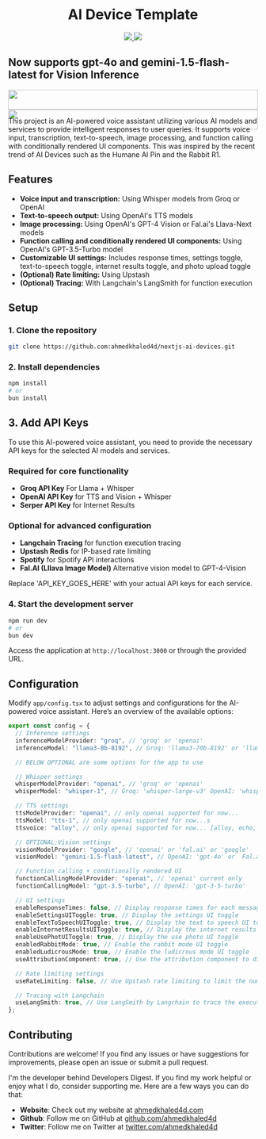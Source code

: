 <h1 align="center">AI Device Template</h1>
<div>
    <div align="center">
        <a href="https://twitter.com/ahmedkhaled4d">
            <img src="https://img.shields.io/badge/X/Twitter-000000?style=for-the-badge&logo=x&logoColor=white" />
        </a>
        <a href="https://www.youtube.com/@ahmedkhaled4d">
            <img src="https://img.shields.io/badge/YouTube-FF0000?style=for-the-badge&logo=youtube&logoColor=white" />
        </a>
    </div>
</div>
<h2 style="display: flex; justify-content: center; align-items: left; width: 100%;">Now supports gpt-4o and gemini-1.5-flash-latest for Vision Inference</h2>
<div style="display: flex; justify-content: center; align-items: left; width: 100%;" >
    <div align="center" style="width:100%"> 
        <a href="https://www.youtube.com/@ahmedkhaled4d" >
            <img src="https://media.giphy.com/media/v1.Y2lkPTc5MGI3NjExMmV0bjdkYzNpcDNka3BoaTFoNDJ3MTl0c3dmN3pqZGdjanh6N3c2YSZlcD12MV9pbnRlcm5hbF9naWZfYnlfaWQmY3Q9Zw/UjkWj9Q6yInxQHp1tY/giphy.gif" style="width: 100%; height: auto;"/>
        </a>
        <a href="https://twitter.com/ahmedkhaled4d" >
            <img src="https://media.giphy.com/media/v1.Y2lkPTc5MGI3NjExbzZtaTB5eHVzcjlnaHQ5b2c5OGJqeG9kcTk3N3V4eG5xY25mdHlpayZlcD12MV9pbnRlcm5hbF9naWZfYnlfaWQmY3Q9Zw/GIcUHNXLsv0pEHHQ2i/giphy.gif" style="width: 100%; height: auto;" />
        </a>
    </div>
</div>

This project is an AI-powered voice assistant utilizing various AI models and services to provide intelligent responses to user queries. It supports voice input, transcription, text-to-speech, image processing, and function calling with conditionally rendered UI components. This was inspired by the recent trend of AI Devices such as the Humane AI Pin and the Rabbit R1.

## Features

- **Voice input and transcription:** Using Whisper models from Groq or OpenAI
- **Text-to-speech output:** Using OpenAI's TTS models
- **Image processing:** Using OpenAI's GPT-4 Vision or Fal.ai's Llava-Next models
- **Function calling and conditionally rendered UI components:** Using OpenAI's GPT-3.5-Turbo model
- **Customizable UI settings:** Includes response times, settings toggle, text-to-speech toggle, internet results toggle, and photo upload toggle
- **(Optional) Rate limiting:** Using Upstash
- **(Optional) Tracing:** With Langchain's LangSmith for function execution

## Setup

### 1. Clone the repository

```bash
git clone https://github.com:ahmedkhaled4d/nextjs-ai-devices.git
```

### 2. Install dependencies

```bash
npm install
# or
bun install
```

## 3. Add API Keys

To use this AI-powered voice assistant, you need to provide the necessary API keys for the selected AI models and services.

### Required for core functionality

- **Groq API Key** For Llama + Whisper
- **OpenAI API Key** for TTS and Vision + Whisper
- **Serper API Key** for Internet Results

### Optional for advanced configuration

- **Langchain Tracing** for function execution tracing
- **Upstash Redis** for IP-based rate limiting
- **Spotify** for Spotify API interactions
- **Fal.AI (Lllava Image Model)** Alternative vision model to GPT-4-Vision

Replace 'API_KEY_GOES_HERE' with your actual API keys for each service.

### 4. Start the development server

```bash
npm run dev
# or
bun dev
```

Access the application at `http://localhost:3000` or through the provided URL.

## Configuration

Modify `app/config.tsx` to adjust settings and configurations for the AI-powered voice assistant. Here’s an overview of the available options:

```typescript
export const config = {
  // Inference settings
  inferenceModelProvider: "groq", // 'groq' or 'openai'
  inferenceModel: "llama3-8b-8192", // Groq: 'llama3-70b-8192' or 'llama3-8b-8192'.. OpenAI: 'gpt-4-turbo etc

  // BELOW OPTIONAL are some options for the app to use

  // Whisper settings
  whisperModelProvider: "openai", // 'groq' or 'openai'
  whisperModel: "whisper-1", // Groq: 'whisper-large-v3' OpenAI: 'whisper-1'

  // TTS settings
  ttsModelProvider: "openai", // only openai supported for now...
  ttsModel: "tts-1", // only openai supported for now...s
  ttsvoice: "alloy", // only openai supported for now... [alloy, echo, fable, onyx, nova, and shimmer]

  // OPTIONAL:Vision settings
  visionModelProvider: "google", // 'openai' or 'fal.ai' or 'google'
  visionModel: "gemini-1.5-flash-latest", // OpenAI: 'gpt-4o' or  Fal.ai: 'llava-next' or  Google: 'gemini-1.5-flash-latest'

  // Function calling + conditionally rendered UI
  functionCallingModelProvider: "openai", // 'openai' current only
  functionCallingModel: "gpt-3.5-turbo", // OpenAI: 'gpt-3-5-turbo'

  // UI settings
  enableResponseTimes: false, // Display response times for each message
  enableSettingsUIToggle: true, // Display the settings UI toggle
  enableTextToSpeechUIToggle: true, // Display the text to speech UI toggle
  enableInternetResultsUIToggle: true, // Display the internet results UI toggle
  enableUsePhotUIToggle: true, // Display the use photo UI toggle
  enabledRabbitMode: true, // Enable the rabbit mode UI toggle
  enabledLudicrousMode: true, // Enable the ludicrous mode UI toggle
  useAttributionComponent: true, // Use the attribution component to display the attribution of the AI models/services used

  // Rate limiting settings
  useRateLimiting: false, // Use Upstash rate limiting to limit the number of requests per user

  // Tracing with Langchain
  useLangSmith: true, // Use LangSmith by Langchain to trace the execution of the functions in the config.tsx set to true to use.
};
```

## Contributing

Contributions are welcome! If you find any issues or have suggestions for improvements, please open an issue or submit a pull request.

I'm the developer behind Developers Digest. If you find my work helpful or enjoy what I do, consider supporting me. Here are a few ways you can do that:

- **Website**: Check out my website at [ahmedkhaled4d.com](https://ahmedkhaled4d.com)
- **Github**: Follow me on GitHub at [github.com/ahmedkhaled4d](https://github.com/ahmedkhaled4d)
- **Twitter**: Follow me on Twitter at [twitter.com/ahmedkhaled4d](https://twitter.com/ahmedkhaled4d)
